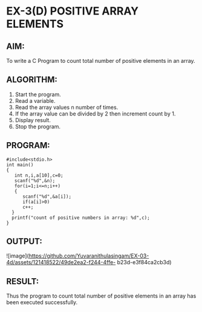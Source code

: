 # EX-3(D)     POSITIVE ARRAY ELEMENTS

## AIM:
To write a C Program to count total number of positive elements in an array.

## ALGORITHM:
1. Start the program.
2. Read a variable.
3. Read the array values n number of times.
4. If the array value can be divided by 2 then increment count by 1.
5. Display result.
6. Stop the program.

## PROGRAM:
```
#include<stdio.h>
int main()
{
   int n,i,a[10],c=0;
   scanf("%d",&n);
   for(i=1;i<=n;i++)
   {
      scanf("%d",&a[i]);
      if(a[i]>0)
      c++;
  }
  printf("count of positive numbers in array: %d",c);
}
```

## OUTPUT:
![image](https://github.com/Yuvaranithulasingam/EX-03-4d/assets/121418522/49de2ea2-f244-4ffe-
b23d-e3f84ca2cb3d)

## RESULT:
Thus the program to count total number of positive elements in an array has been
executed successfully.
